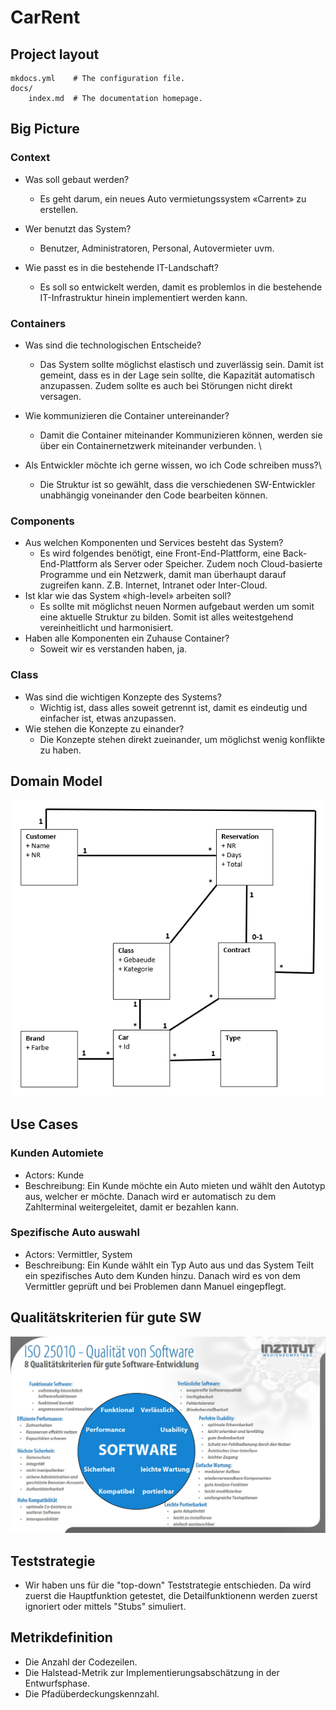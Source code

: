 # CarRent

## Project layout

    mkdocs.yml    # The configuration file.
    docs/
        index.md  # The documentation homepage.

## Big Picture
### Context
- Was soll gebaut werden?
    - Es geht darum, ein neues Auto vermietungssystem «Carrent» zu erstellen.

- Wer benutzt das System?
    - Benutzer, Administratoren, Personal, Autovermieter uvm.

- Wie passt es in die bestehende IT-Landschaft?
    - Es soll so entwickelt werden, damit es problemlos in die bestehende IT-Infrastruktur hinein implementiert werden kann.

### Containers
- Was sind die technologischen Entscheide?
    - Das System sollte möglichst elastisch und zuverlässig sein. Damit ist gemeint, dass es in der Lage sein sollte, die Kapazität automatisch anzupassen. Zudem sollte es auch bei Störungen nicht direkt versagen.

- Wie kommunizieren die Container untereinander?
    - Damit die Container miteinander Kommunizieren können, werden sie über ein Containernetzwerk miteinander verbunden. \

- Als Entwickler möchte ich gerne wissen, wo ich Code schreiben muss?\
    - Die Struktur ist so gewählt, dass die verschiedenen SW-Entwickler unabhängig voneinander den Code bearbeiten können.

### Components
- Aus welchen Komponenten und Services besteht das System?
    - Es wird folgendes benötigt, eine Front-End-Plattform, eine Back-End-Plattform als Server oder Speicher. Zudem noch Cloud-basierte Programme und ein Netzwerk, damit man überhaupt darauf zugreifen kann. Z.B. Internet, Intranet oder Inter-Cloud.
- Ist klar wie das System «high-level» arbeiten soll?
    - Es sollte mit möglichst neuen Normen aufgebaut werden um somit eine aktuelle Struktur zu bilden. Somit ist alles weitestgehend vereinheitlicht und harmonisiert.
- Haben alle Komponenten ein Zuhause Container?
    - Soweit wir es verstanden haben, ja.

### Class
- Was sind die wichtigen Konzepte des Systems?
    - Wichtig ist, dass alles soweit getrennt ist, damit es eindeutig und einfacher ist, etwas anzupassen.
- Wie stehen die Konzepte zu einander?
    - Die Konzepte stehen direkt zueinander, um möglichst wenig konflikte zu haben.

## Domain Model
![](2022-09-11-21-41-23.png)

## Use Cases
### Kunden Automiete
- Actors: Kunde
- Beschreibung: Ein Kunde möchte ein Auto mieten und wählt den Autotyp aus, welcher er möchte. Danach wird er automatisch zu dem Zahlterminal weitergeleitet, damit er bezahlen kann.

### Spezifische Auto auswahl
- Actors: Vermittler, System
- Beschreibung: Ein Kunde wählt ein Typ Auto aus und das System Teilt ein spezifisches Auto dem Kunden hinzu. Danach wird es von dem Vermittler geprüft und bei Problemen dann Manuel eingepflegt.

## Qualitätskriterien für gute SW
![](2022-09-11-22-33-43.png)

## Teststrategie
- Wir haben uns für die "top-down" Teststrategie entschieden. Da wird zuerst die Hauptfunktion getestet, die Detailfunktionenn werden zuerst ignoriert oder mittels "Stubs" simuliert.

## Metrikdefinition
- Die Anzahl der Codezeilen.
- Die Halstead-Metrik zur Implementierungsabschätzung in der Entwurfsphase.
- Die Pfadüberdeckungskennzahl.
